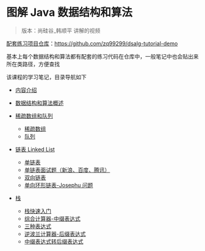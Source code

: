 # 图解 Java 数据结构和算法

> 版本：尚硅谷_韩顺平 讲解的视频

[配套练习项目仓库](https://github.com/zq99299/dsalg-tutorial-demo)：https://github.com/zq99299/dsalg-tutorial-demo

基本上每个数据结构和算法都有配套的练习代码在仓库中，一般笔记中也会贴出来所在类路径，方便查找

该课程的学习笔记，目录导航如下

- [内容介绍](./01/)
- [数据结构和算法概述](./02/)
- [稀疏数组和队列](./03/)

    - [稀疏数组](./03/01.md)
    - [队列](./03/02.md)
- [链表 Linked List](./04/)

    - [单链表](./04/01.md)
    - [单链表面试题（新浪、百度、腾讯）](./04/02.md)
    - [双向链表](./04/03.md)
    - [单向环形链表-Josephu 问题](./04/04.md)
- [栈](./05/)

    - [栈快速入门](./05/01.md)
    - [综合计算器-中缀表达式](./05/02.md)
    - [三种表达式](./05/03.md)
    - [逆波兰计算器-后缀表达式](./05/04.md)
    - [中缀表达式转后缀表达式](./05/05.md)

